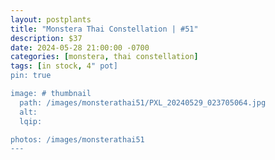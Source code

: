```yaml
---
layout: postplants
title: "Monstera Thai Constellation | #51"
description: $37
date: 2024-05-28 21:00:00 -0700
categories: [monstera, thai constellation]
tags: [in stock, 4" pot]
pin: true

image: # thumbnail
  path: /images/monsterathai51/PXL_20240529_023705064.jpg
  alt:
  lqip:

photos: /images/monsterathai51
---
```


